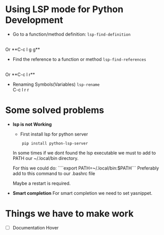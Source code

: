 # Using LSP mode for Python Development 
- Go to a function/method definition:
  ```lsp-find-definition```
<br>
Or **C-c l g g**

- Find the reference to a function or method
```lsp-find-references```
<br>
Or **C-c l r**

- Renaming Symbols(Variables)
  ```lsp-rename```
  <br>
  C-c l r r
  
# Some solved problems

-  **lsp is not Working**
   - First install lsp for python server
   ```
	   pip install python-lsp-server
   ```
   In some times if we dont found the lsp executable we must to add to PATH our ~/.local/bin directory.
   
   For this we could do: ````export PATH=~/.local/bin:$PATH```
   Preferably add to this command to our .bashrc file 
   
   Maybe a restart is required.
	   
- **Smart completion**
  For smart completion we need to set yasnippet.
  
# Things we have to make work 
- [ ] Documentation Hover

